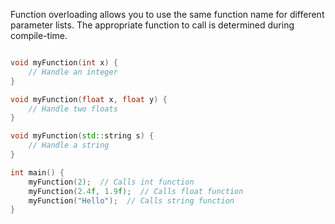 Function overloading allows you to use the same function name for different parameter lists. The appropriate function to call is determined during compile-time.
```c++

void myFunction(int x) {
	// Handle an integer
}

void myFunction(float x, float y) {
	// Handle two floats
}

void myFunction(std::string s) {
	// Handle a string 
}

int main() {
	myFunction(2);  // Calls int function
	myFunction(2.4f, 1.9f);  // Calls float function
	myFunction("Hello");  // Calls string function
}
```